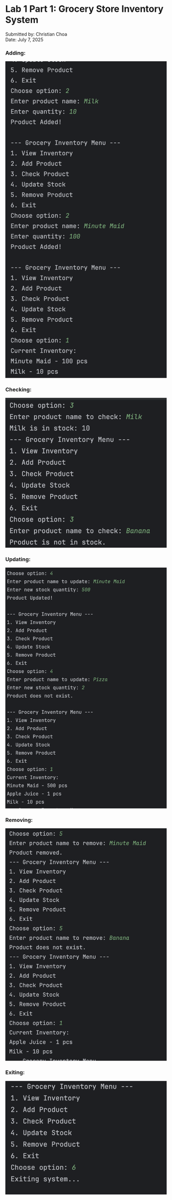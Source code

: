 # Lab 1 Part 1: Grocery Store Inventory System

Submitted by: Christian Choa <br/>
Date: July 7, 2025


### Adding:
![Screenshot of output](add.png)

### Checking:
![Screenshot of output](check.png)

### Updating:
![Screenshot of output](update.png)

### Removing:
![Screenshot of output](remove.png)

### Exiting:
![Screenshot of output](exit.png)




